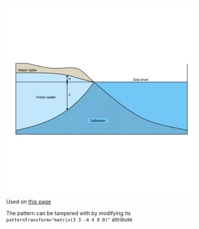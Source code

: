 ![The vector graphic](3-optimized.svg)

Used on [this page](https://en.wikipedia.org/wiki/Saltwater_intrusion)

The pattern can be tampered with by modifying its `patternTransform="matrix(3 3 -4 4 0 0)"` attribute
